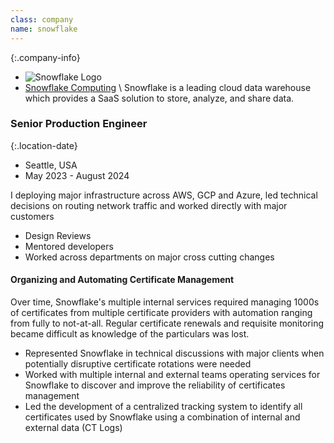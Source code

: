 ```yaml
---
class: company
name: snowflake
---
```

{:.company-info}
- ![Snowflake Logo](images/snowflake.svg)
- [ Snowflake Computing](https://www.snowflake.com) \\
Snowflake is a leading cloud data warehouse which provides a SaaS solution to store, analyze, and share data.

### Senior Production Engineer

{:.location-date}
- Seattle, USA
- May 2023 - August 2024

I deploying major infrastructure across AWS, GCP and Azure, led technical decisions on routing network traffic
and worked directly with major customers
*   Design Reviews
*   Mentored developers
*   Worked across departments on major cross cutting changes

#### Organizing and Automating Certificate Management
Over time, Snowflake's multiple internal services required managing 1000s of certificates from multiple certificate providers
with automation ranging from fully to not-at-all.  Regular certificate renewals and requisite monitoring became difficult as knowledge of the particulars was lost.
*   Represented Snowflake in technical discussions with major clients when potentially disruptive certificate rotations were needed
*   Worked with multiple internal and external teams operating services for Snowflake to discover and improve the reliability of certificates management
*   Led the development of a centralized tracking system to identify all certificates used by Snowflake using a combination of internal and external data (CT Logs)
